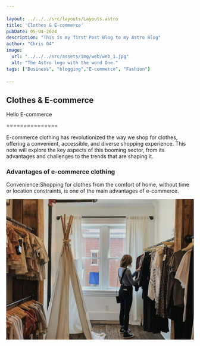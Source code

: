 ```yaml
---

layout: ../../../src/layouts/Layouts.astro
title: 'Clothes & E-commerce'
pubDate: 05-04-2024
description: "This is my first Post Blog to my Astro Blog"
author: "Chris 04"
image:
  url: "../../../src/assets/img/web/web_1.jpg"
  alt: "The Astro logo with the word One."
tags: ["Business", "blogging","E-commerce", "Fashion"]

---
```


## Clothes & E-commerce

Hello E-commerce

===============

E-commerce clothing has revolutionized the way we shop for clothes, offering a convenient, accessible, and diverse shopping experience. This note will explore the key aspects of this booming sector, from its advantages and challenges to the trends that are shaping it.

### Advantages of e-commerce clothing

Convenience:Shopping for clothes from the comfort of home, without time or location constraints, is one of the main advantages of e-commerce.

![Clothes & E-commerce](../../../src/assets/img/web/web_1.jpg)

